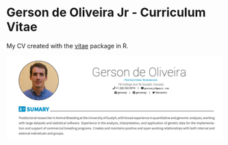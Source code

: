 # Gerson de Oliveira Jr - Curriculum Vitae

My CV created with the [vitae](https://github.com/mitchelloharawild/vitae) package in R. 

[![CV](PreviewCV.png)](https://github.com/gersonjr/MyCV/CV_GO.pdf)
